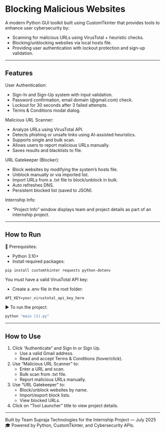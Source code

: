 # Blocking Malicious Websites

A modern Python GUI toolkit built using CustomTkinter that provides tools to enhance user cybersecurity by:

- Scanning for malicious URLs using VirusTotal + heuristic checks.
- Blocking/unblocking websites via local hosts file.
- Providing user authentication with lockout protection and sign-up validation.

---

## Features

User Authentication:
- Sign-In and Sign-Up system with input validation.
- Password confirmation, email domain (@gmail.com) check.
- Lockout for 30 seconds after 3 failed attempts.
- Terms & Conditions modal dialog.

Malicious URL Scanner:
- Analyze URLs using VirusTotal API.
- Detects phishing or unsafe links using AI-assisted heuristics.
- Supports single and bulk scan.
- Allows users to report malicious URLs manually.
- Saves results and blacklists to file.

URL Gatekeeper (Blocker):
- Block websites by modifying the system’s hosts file.
- Unblock manually or via imported list.
- Import URLs from a .txt file to block/unblock in bulk.
- Auto refreshes DNS.
- Persistent blocked list (saved to JSON).

Internship Info:
- “Project Info” window displays team and project details as part of an internship project.

---

## How to Run

🔧 Prerequisites:
- Python 3.10+
- Install required packages:

```bash
pip install customtkinter requests python-dotenv
```

You must have a valid VirusTotal API key:
- Create a .env file in the root folder:
```
API_KEY=your_virustotal_api_key_here
```

▶️ To run the project:

```bash
python "main (1).py"
```

---

## How to Use

1. Click “Authenticate” and Sign In or Sign Up.
   - Use a valid Gmail address.
   - Read and accept Terms & Conditions (hover/click).
2. Use “Malicious URL Scanner” to:
   - Enter a URL and scan.
   - Bulk scan from .txt file.
   - Report malicious URLs manually.
3. Use “URL Gatekeeper” to:
   - Block/unblock websites by name.
   - Import/export block lists.
   - View blocked URLs.
4. Click on “Tool Launcher” title to view project details.

---

Built by Team Supraja Technologies for the Internship Project — July 2025  
🎓 Powered by Python, CustomTkinter, and Cybersecurity APIs.


